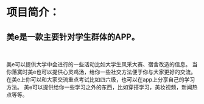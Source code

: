 <h1>项目简介：</h1>

<h2>美e是一款主要针对学生群体的APP。</h2><br>

<p>美e可以提供大学中会进行的一些活动比如大学生风采大赛、宿舍改造的信息。
  当你落寞时美e也可以提供心灵鸡汤，给你一些社交方法便于你与大家更好的交流。
  在美e上你可以和大家交流重点考试比如四六级，也可以在app上分享自己的学习方法。
  美e可以提供给你一些学习之外的东西，比如穿搭学习，美妆视频，新闻热点等等。
</p>

